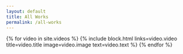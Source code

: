 ```yaml
---
layout: default
title: All Works
permalink: /all-works
---
```


<div class="gallery">
    {% for video in site.videos %}
        {% include block.html links=video.video title=video.title image=video.image text=video.text %}
    {% endfor %}
</div>